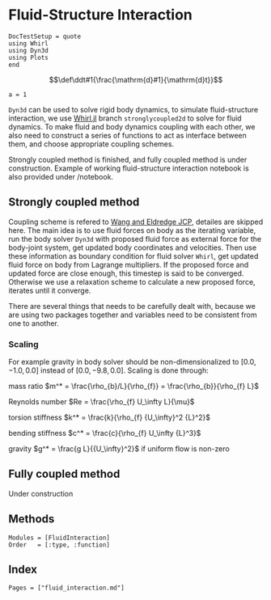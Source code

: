 # Fluid-Structure Interaction

```@meta
DocTestSetup = quote
using Whirl
using Dyn3d
using Plots
end
```

```math
\def\ddt#1{\frac{\mathrm{d}#1}{\mathrm{d}t}}
```

```@setup fsi
a = 1
```

`Dyn3d` can be used to solve rigid body dynamics, to simulate fluid-structure
interaction, we use [Whirl.jl](https://github.com/ruizhi92/Whirl.jl.git) branch
`stronglycoupled2d` to solve for fluid dynamics. To make fluid and body dynamics
coupling with each other, we also need to construct a series of functions to act
as interface between them, and choose appropriate coupling schemes.

Strongly coupled method is finished, and fully coupled method is under construction.
Example of working fluid-structure interaction notebook is also provided under
/notebook.

## Strongly coupled method
Coupling scheme is refered to [Wang and Eldredge JCP](https://www.sciencedirect.com/science/article/pii/S0021999115002454), detailes
are skipped here. The main idea is to use fluid forces on body as the iterating
variable, run the body solver `Dyn3d` with proposed fluid force as external force
for the body-joint system, get updated body coordinates and velocities. Then use
these information as boundary condition for fluid solver `Whirl`, get updated
fluid force on body from Lagrange multipliers. If the proposed force and updated
force are close enough, this timestep is said to be converged. Otherwise we use
a relaxation scheme to calculate a new proposed force, iterates until it converge.

There are several things that needs to be carefully dealt with, because we are
using two packages together and variables need to be consistent from one to another.

### Scaling
For example gravity in body solver should be non-dimensionalized to $[0.0, -1.0, 0.0]$
instead of $[0.0, -9.8, 0.0]$. Scaling is done through:

mass ratio $m^* = \frac{\rho_{b}/L}{\rho_{f}} = \frac{\rho_{b}}{\rho_{f} L}$

Reynolds number $Re = \frac{\rho_{f} U_\infty L}{\mu}$

torsion stiffness $k^* = \frac{k}{\rho_{f} {U_\infty}^2 {L}^2}$

bending stiffness $c^* = \frac{c}{\rho_{f} U_\infty {L}^3}$

gravity $g^* = \frac{g L}{{U_\infty}^2}$ if uniform flow is non-zero



## Fully coupled method
Under construction

## Methods
```@autodocs
Modules = [FluidInteraction]
Order   = [:type, :function]
```

## Index

```@index
Pages = ["fluid_interaction.md"]
```
